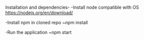 Installation and dependencies-
-Install node compatible with OS
https://nodejs.org/en/download/

-Install npm in cloned repo
~npm install

-Run the application
~npm start
